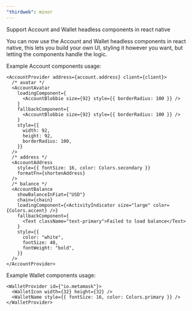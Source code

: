 ```yaml
---
"thirdweb": minor
---
```


Support Account and Wallet headless components in react native

You can now use the Account and Wallet headless components in react native, this lets you build your own UI, styling it however you want, but letting the components handle the logic.

Example Account components usage:

```tsx
<AccountProvider address={account.address} client={client}>
  /* avatar */
  <AccountAvatar
    loadingComponent={
      <AccountBlobbie size={92} style={{ borderRadius: 100 }} />
    }
    fallbackComponent={
      <AccountBlobbie size={92} style={{ borderRadius: 100 }} />
    }
    style={{
      width: 92,
      height: 92,
      borderRadius: 100,
    }}
  />
  /* address */
  <AccountAddress
    style={{ fontSize: 16, color: Colors.secondary }}
    formatFn={shortenAddress}
  />
  /* balance */
  <AccountBalance
    showBalanceInFiat={"USD"}
    chain={chain}
    loadingComponent={<ActivityIndicator size="large" color={Colors.accent} />}
    fallbackComponent={
      <Text className="text-primary">Failed to load balance</Text>
    }
    style={{
      color: "white",
      fontSize: 48,
      fontWeight: "bold",
    }}
  />
</AccountProvider>
```

Example Wallet components usage:

```tsx
<WalletProvider id={"io.metamask"}>
  <WalletIcon width={32} height={32} />
  <WalletName style={{ fontSize: 16, color: Colors.primary }} />
</WalletProvider>
```
